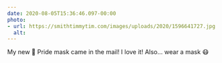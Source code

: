 ```yaml
---
date: 2020-08-05T15:36:46.097-00:00
photo:
- url: https://smithtimmytim.com/images/uploads/2020/1596641727.jpg
  alt: 
---
```

My new 🌈 Pride mask came in the mail! I love it! Also... wear a mask 😷 
